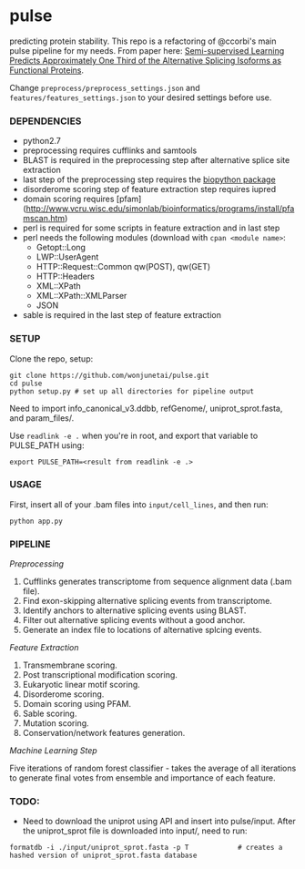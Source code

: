 # pulse
predicting protein stability.
This repo is a refactoring of @ccorbi's main pulse pipeline for my needs.
From paper here: [Semi-supervised Learning Predicts Approximately One Third of the Alternative Splicing Isoforms as Functional Proteins](http://www.cell.com/cell-reports/pdf/S2211-1247(15)00643-9.pdf).

Change `preprocess/preprocess_settings.json` and `features/features_settings.json` to your desired settings before use.

### DEPENDENCIES
* python2.7
* preprocessing requires cufflinks and samtools
* BLAST is required in the preprocessing step after alternative splice site extraction
* last step of the preprocessing step requires the [biopython package](https://github.com/biopython/biopython)
* disorderome scoring step of feature extraction step requires iupred
* domain scoring requires [pfam] (http://www.vcru.wisc.edu/simonlab/bioinformatics/programs/install/pfamscan.htm) 
* perl is required for some scripts in feature extraction and in last step
* perl needs the following modules (download with `cpan <module name>`:
    * Getopt::Long
    * LWP::UserAgent
    * HTTP::Request::Common qw(POST), qw(GET)
    * HTTP::Headers
    * XML::XPath
    * XML::XPath::XMLParser
    * JSON
* sable is required in the last step of feature extraction

### SETUP

Clone the repo, setup:

```
git clone https://github.com/wonjunetai/pulse.git
cd pulse
python setup.py # set up all directories for pipeline output
```

Need to import info\_canonical\_v3.ddbb, refGenome/, uniprot\_sprot.fasta, and param_files/.

Use `readlink -e .` when you're in root, and export that variable to PULSE_PATH using:
```
export PULSE_PATH=<result from readlink -e .>
```

### USAGE

First, insert all of your .bam files into ```input/cell_lines```, and then run:  

```
python app.py
```

### PIPELINE

_Preprocessing_

1. Cufflinks generates transcriptome from sequence alignment data (.bam file).
2. Find exon-skipping alternative splicing events from transcriptome.
3. Identify anchors to alternative splicing events using BLAST.
4. Filter out alternative splicing events without a good anchor.
5. Generate an index file to locations of alternative splcing events.

_Feature Extraction_

1. Transmembrane scoring.
2. Post transcriptional modification scoring.
3. Eukaryotic linear motif scoring.
4. Disorderome scoring.
5. Domain scoring using PFAM.
6. Sable scoring.
7. Mutation scoring.
8. Conservation/network features generation.

_Machine Learning Step_

Five iterations of random forest classifier - takes the average of all iterations to generate final votes from ensemble and importance of each feature.

### TODO:
* Need to download the uniprot using API and insert into pulse/input. After the uniprot_sprot file is downloaded into input/, need to run:
```
formatdb -i ./input/uniprot_sprot.fasta -p T            # creates a hashed version of uniprot_sprot.fasta database
```
